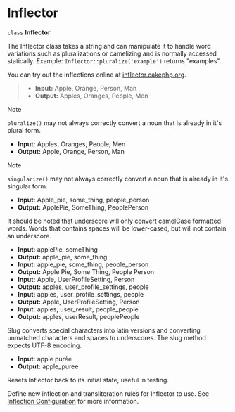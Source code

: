 # Inflector

`class` **Inflector**

The Inflector class takes a string and can manipulate it to handle
word variations such as pluralizations or camelizing and is
normally accessed statically. Example:
`Inflector::pluralize('example')` returns "examples".

You can try out the inflections online at
[inflector.cakephp.org](https://inflector.cakephp.org/).

> - **Input:** Apple, Orange, Person, Man
> - **Output:** Apples, Oranges, People, Men

> [!NOTE]
> `pluralize()` may not always correctly convert a noun that is already in
> it's plural form.
>
> - **Input:** Apples, Oranges, People, Men
> - **Output:** Apple, Orange, Person, Man

> [!NOTE]
> `singularize()` may not always correctly convert a noun that is already in
> it's singular form.
>
> - **Input:** Apple_pie, some_thing, people_person
> - **Output:** ApplePie, SomeThing, PeoplePerson
>
> It should be noted that underscore will only convert camelCase
> formatted words. Words that contains spaces will be lower-cased,
> but will not contain an underscore.
>
> - **Input:** applePie, someThing
> - **Output:** apple_pie, some_thing
> - **Input:** apple_pie, some_thing, people_person
> - **Output:** Apple Pie, Some Thing, People Person
> - **Input:** Apple, UserProfileSetting, Person
> - **Output:** apples, user_profile_settings, people
> - **Input:** apples, user_profile_settings, people
> - **Output:** Apple, UserProfileSetting, Person
> - **Input:** apples, user_result, people_people
> - **Output:** apples, userResult, peoplePeople
>
> Slug converts special characters into latin versions and converting
> unmatched characters and spaces to underscores. The slug method
> expects UTF-8 encoding.
>
> - **Input:** apple purée
> - **Output:** apple_puree
>
> Resets Inflector back to its initial state, useful in testing.
>
> Define new inflection and transliteration rules for Inflector to use.
> See [Inflection Configuration](#inflection-configuration) for more information.
